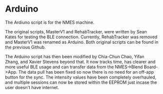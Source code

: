 # Arduino

The Ardiuno script is for the NMES machine.

The original scripts, MasterV1 and RehabTracker, were written by Sean Kates for testing the BLE connection. Currently, RehabTracker was removed and MasterV1 was renamed as Arduino. Both original scripts can be found in the previous Github.

The Arduino script has then been modified by Chia-Chun Chao, Yifan Zhang, and Xavier Stevens beyond that. It now tracks time, has clearer and more useful BLE usage and can transfer data from the NMES->Blend Board->App. The data pull has been fixed so now there is no need for an off-app button for the sync. The intensity values have been completely overhauled, and multiple sessions can now be stored within the EEPROM just incase the user doesn't have internet.

